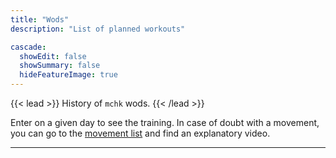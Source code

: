 ```yaml
---
title: "Wods"
description: "List of planned workouts"

cascade:
  showEdit: false
  showSummary: false
  hideFeatureImage: true
---
```


{{< lead >}}
History of `mchk` wods.
{{< /lead >}}

Enter on a given day to see the training. In case of doubt with a movement, you can go to the [movement list](../movements/) and find an explanatory video.

---